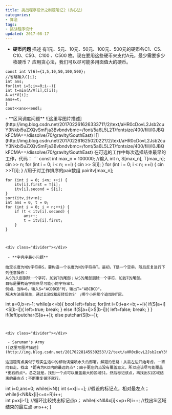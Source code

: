 ```yaml
---
title: 挑战程序设计之刷题笔记2（贪心法）
categories:
- 算法
tags:
- 挑战程序设计
updated: 2017-08-17 
---
```

 - **硬币问题**
描述
有1元、5元、10元、50元、100元、500元的硬币各C1、C5、C10、C50、C100 、C500 枚。现在要用这些硬币来支付A元，最少需要多少枚硬币？
应用贪心法，我们可以尽可能多用面值大的硬币。
```
const int V[6]={1,5,10,50,100,500};
//省略输入C[i];
int ans;
for(int i=5;i>=0;i--){
int t=min(A/V[i],C[i]);
A-=t*V[i];
ans+=t;
}
cout<<ans<<endl;
```
<div class="divider"></div>
 - **区间调度问题**
 ![这里写图片描述](http://img.blog.csdn.net/20170226162633371?/2/text/aHR0cDovL2Jsb2cuY3Nkbi5uZXQvSmFja3Bvbndvbmc=/font/5a6L5L2T/fontsize/400/fill/I0JBQkFCMA==/dissolve/70/gravity/SouthEast)
 ![](http://img.blog.csdn.net/20170226162502022?/2/text/aHR0cDovL2Jsb2cuY3Nkbi5uZXQvSmFja3Bvbndvbmc=/font/5a6L5L2T/fontsize/400/fill/I0JBQkFCMA==/dissolve/70/gravity/SouthEast)
在可选的工作中每次选择结束最早的工作，代码：
```
	const int max_n = 100000;
	//输入
	int n, S[max_n], T[max_n];
	cin >> n;
	for (int i = 0; i < n; ++i) {
		cin >> S[i];
	}
	for (int i = 0; i < n; ++i) {
		cin >>T[i];
	}
	//用于对工作排序的pair数组
	pair<int, int>itv[max_n];

	for (int i = 0; i<n; ++i) {
		itv[i].first = T[i];
		itv[i].second = S[i];
	}
	sort(itv,itv+n);
	int ans = 0, t = 0;
	for (int i = 0; i < n;++i) {
		if (t < itv[i].second) {
			ans++;
			t = itv[i].first;
		}
	}
```


<div class="divider"></div>

 - **字典序最小问题**

给定长度为N的字符串S，要构造一个长度为N的字符串T。最初，T是一个空串，随后反复进行下列任意操作：
从S的头部删除一个字符，加到T的尾部；从S的尾部删除一个字符，加到T的尾部。
目标是要构造字典序尽可能小的字符串T。
例如，当N=6，输入S="ACDBCB"时，输出T="ABCBCD"。
解决方法很简单，通过比较S和反转后的S' ;哪个小用那个追加到T尾。

```
int a=0,b=n-1;
    while(a<=b){
            bool left=false;
        for(int i=0;i+a<=b;++i){
            if(S[a+i]<S[b-i]){
                left=true;
                break;
            }
            else if(S[a+i]>S[b-i]){
                left=false;
                break;
            }
        }
       if(left)putchar(S[a++]);
       else putchar(S[b--]);
```


<div class="divider"></div>

 - Saruman's Army
![这里写图片描述](http://img.blog.csdn.net/20170228145939253?/2/text/aHR0cDovL2Jsb2cuY3Nkbi5uZXQvSmFja3Bvbndvbmc=/font/5a6L5L2T/fontsize/400/fill/I0JBQkFCMA==/dissolve/70/gravity/SouthEast)

这道题有点类似于现实生活中的植物浇灌喷水头的部署，解题的思路：从最左边开始考虑，一直向右走，找出 *距离为R以内的最远的点*；由于更左的点没有覆盖意义，所以应该尽可能覆盖 *更右的点*。总之就是，找到一个点可以覆盖最大的区域S1，然后标记该点，再找出S1区域结束的最左点；不断重复循环就行。

```
int i=0,ans=0;
       while(i<N){
        int s=x[i++];   //假设的标记点，相对最左点；
        while(i<N&&x[i]<=s+R)i++;  
        int p=x[i-1];    //循环比较找出标记点p；
        while(i<N&&x[i]<=p+R)i++; //找出Si区域结束的最左点
        ans++;
     }
```

